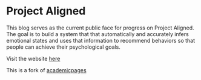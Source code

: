 Project Aligned
=======
This blog serves as the current public face for progress on Project Aligned.
The goal is to build a system that that automatically and accurately infers 
emotional states and uses that information to recommend behaviors so that 
people can achieve their psychological goals. 

Visit the website [here](https://projectaligned.github.io/)

This is a fork of [academicpages](https://academicpages.github.io/)
